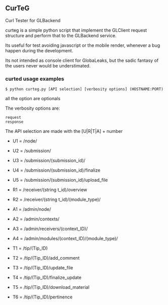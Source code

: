 ## CurTeG

Curl Tester for GLBackend

curteg is a simple python script that implement the GLClient request structure and perform
that to the GLBackend service.

Its useful for test avoiding javascript or the mobile render, whenever a bug happen during the
development.

Its not intended as console client for GlobaLeaks, but the sadic fantasy of the users never
would be understimated.

### curted usage examples 

    $ python curteg.py [API selection] [verbosity options] (HOSTNAME:PORT)

all the option are optionals

The verbosity options are:

    request
    response

The API selection are made with the [U|R|T|A] + number

  * U1 = /node/
  * U2 = /submission/
  * U3 = /submission/(submission_id)/
  * U4 = /submission/(submission_id)/finalize
  * U5 = /submission/(submission_id)/upload_file

  * R1 = /receiver/(string t_id)/overview
  * R2 = /receiver/(string t_id)/(module_type)/

  * A1 = /admin/node/
  * A2 = /admin/contexts/
  * A3 = /admin/receivers/(context_ID)/
  * A4 = /admin/modules/(context_ID)/(module_type)/

  * T1 = /tip/(Tip_ID)
  * T2 = /tip/(Tip_ID)/add_comment
  * T3 = /tip/(Tip_ID)/update_file
  * T4 = /tip/(Tip_ID)/finalize_update
  * T5 = /tip/(Tip_ID)/download_material
  * T6 = /tip/(Tip_ID)/pertinence

